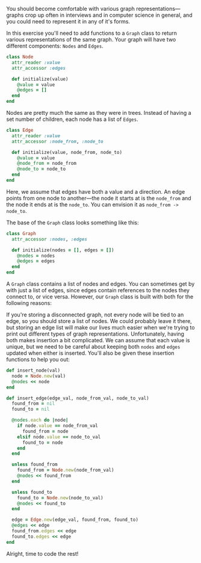 You should become comfortable with various graph representations—graphs crop up often in interviews and in computer science in general, and you could need to represent it in any of it's forms.

In this exercise you'll need to add functions to a `Graph` class to return various representations of the same graph. Your graph will have two different components: `Nodes` and `Edges`.

```ruby
class Node
  attr_reader :value
  attr_accessor :edges

  def initialize(value)
    @value = value
    @edges = []
  end
end
```

Nodes are pretty much the same as they were in trees. Instead of having a set number of children, each node has a list of `Edges`.

```ruby
class Edge
  attr_reader :value
  attr_accessor :node_from, :node_to

  def initialize(value, node_from, node_to)
    @value = value
    @node_from = node_from
    @node_to = node_to
  end
end
```

Here, we assume that edges have both a value and a direction. An edge points from one node to another—the node it starts at is the `node_from` and the node it ends at is the `node_to`. You can envision it as `node_from -> node_to`.

The base of the `Graph` class looks something like this:

```ruby
class Graph
  attr_accessor :nodes, :edges

  def initialize(nodes = [], edges = [])
    @nodes = nodes
    @edges = edges
  end
end
```
A `Graph` class contains a list of nodes and edges. You can sometimes get by with just a list of edges, since edges contain references to the nodes they connect to, or vice versa. However, our `Graph` class is built with both for the following reasons:

If you're storing a disconnected graph, not every node will be tied to an edge, so you should store a list of nodes.
We could probably leave it there, but storing an edge list will make our lives much easier when we're trying to print out different types of graph representations.
Unfortunately, having both makes insertion a bit complicated. We can assume that each value is unique, but we need to be careful about keeping both `nodes` and `edges` updated when either is inserted. You'll also be given these insertion functions to help you out:

```ruby
def insert_node(val)
  node = Node.new(val)
  @nodes << node
end

def insert_edge(edge_val, node_from_val, node_to_val)
  found_from = nil
  found_to = nil

  @nodes.each do |node|
    if node.value == node_from_val
      found_from = node
    elsif node.value == node_to_val
      found_to = node
    end
  end

  unless found_from
    found_from = Node.new(node_from_val)
    @nodes << found_from
  end

  unless found_to
    found_to = Node.new(node_to_val)
    @nodes << found_to
  end

  edge = Edge.new(edge_val, found_from, found_to)
  @edges << edge
  found_from.edges << edge
  found_to.edges << edge
end
```

Alright, time to code the rest!
